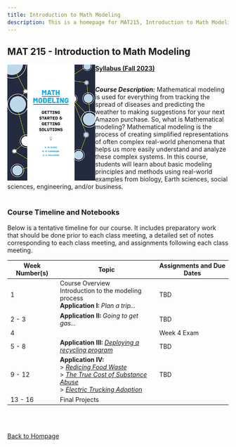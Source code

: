 ```yaml
---
title: Introduction to Math Modeling
description: This is a homepage for MAT215, Introduction to Math Modeling, with Dr. Gilbert at Southern New Hampshire University. This general education course provides students with a first exposure to the construction and analysis of mathematical models. Mathematical models and modeling are for everyone!
---
```


## MAT 215 - Introduction to Math Modeling

<img src="/SiteFiles/MathModelingHandbook_SIAM.jpg" align="left" width=200> [**Syllabus (Fall 2023)**](https://drive.google.com/file/d/1VaD79ZLvhvf-UqYlBnwD0PSDABmWGiaP/view?usp=share_link)<br/>
<br/>

***Course Description:*** Mathematical modeling is used for everything from tracking the spread of diseases 
and predicting the weather to making suggestions for your next Amazon purchase. So, what is Mathematical 
modeling? Mathematical modeling is the process of creating simplified representations of often complex 
real-world phenomena that helps us more easily understand and analyze these complex systems. In this course, 
students will learn about basic modeling principles and methods using real-world examples from biology, 
Earth sciences, social sciences, engineering, and/or business.<br/>
<br/>

### Course Timeline and Notebooks

Below is a tentative timeline for our course. It includes preparatory work that should be done prior to each 
class meeting, a detailed set of notes corresponding to each class meeting, and assignments following each 
class meeting.

| Week Number(s) | Topic | Assignments and Due Dates |
|---------------|--------------|--------------|
| 1 | Course Overview <br/> Introduction to the modeling process <br/> **Application I:** *Plan a trip...* | TBD |
| 2 - 3 | **Application II:** *Going to get gas...* | TBD |
| 4 |  | Week 4 Exam |
| 5 - 8| **Application III:** [*Deploying a recycling program*](https://m3challenge.siam.org/sites/default/files/uploads/m3challenge_problem_13_1.pdf) | TBD |
| 9 - 12 | **Application IV:**<br/> > [*Redicing Food Waste*](https://m3challenge.siam.org/archives/2018/problem) <br/> > [*The True Cost of Substance Abuse*](https://m3challenge.siam.org/archives/2019/problem) <br/> > [*Electric Trucking Adoption*](https://m3challenge.siam.org/archives/2020/problem) | TBD | 
|13 - 16 | Final Projects |  |

<br/>
<br/>

[Back to Hompage](https://agmath.github.io/)
